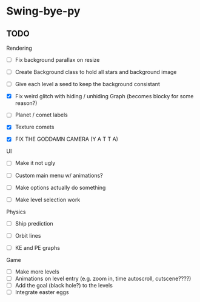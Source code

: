 # Swing-bye-py

## TODO

Rendering

- [ ] Fix background parallax on resize
- [ ] Create Background class to hold all stars and background image
- [ ] Give each level a seed to keep the background consistant
- [X] Fix weird glitch with hiding / unhiding Graph (becomes blocky for some reason?)
- [ ] Planet / comet labels
- [X] Texture comets
- [X] FIX THE GODDAMN CAMERA (Y A T T A)


UI

- [ ] Make it not ugly
- [ ] Custom main menu w/ animations?
- [ ] Make options actually do something
- [ ] Make level selection work


Physics

- [ ] Ship prediction
- [ ] Orbit lines
- [ ] KE and PE graphs


Game

- [ ] Make more levels
- [ ] Animations on level entry (e.g. zoom in, time autoscroll, cutscene????)
- [ ] Add the goal (black hole?) to the levels
- [ ] Integrate easter eggs
